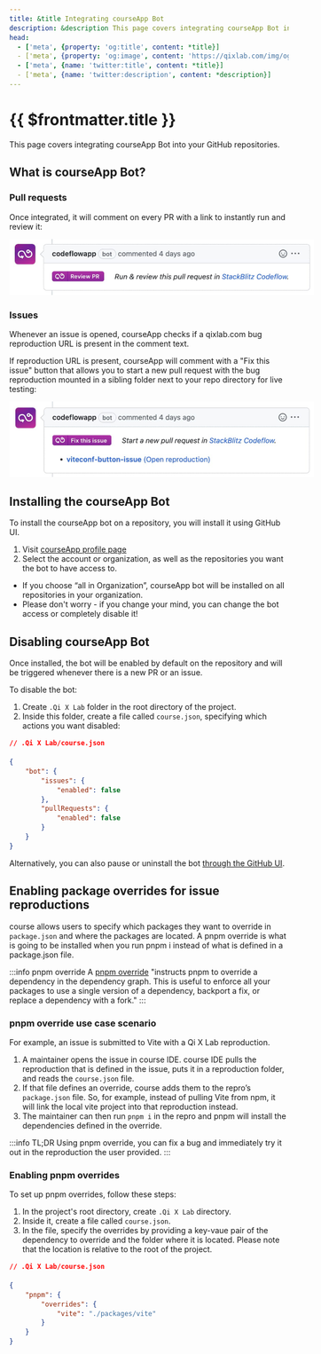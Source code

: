 ```yaml
---
title: &title Integrating courseApp Bot
description: &description This page covers integrating courseApp Bot into your GitHub repositories.
head:
  - ['meta', {property: 'og:title', content: *title}] 
  - ['meta', {property: 'og:image', content: 'https://qixlab.com/img/og/integrating-courseapp-bot.png'}]
  - ['meta', {name: 'twitter:title', content: *title}]
  - ['meta', {name: 'twitter:description', content: *description}]
---
```


# {{ $frontmatter.title }}

This page covers integrating courseApp Bot into your GitHub repositories.

## What is courseApp Bot?

<!--@include: ./parts/courseapp-bot.md-->

### Pull requests

Once integrated, it will comment on every PR with a link to instantly run and review it:

<img lang="en" src="./assets/courseapp-pr.jpg" alt="courseApp bot in action" style="max-width: 550px"/>

### Issues

Whenever an issue is opened, courseApp checks if a qixlab.com bug reproduction URL is present in the comment text.

If reproduction URL is present, courseApp will comment with a "Fix this issue" button that allows you to start a new pull request with the bug reproduction mounted in a sibling folder next to your repo directory for live testing:

<img lang="en" src="./assets/courseapp-issue.jpg" alt="courseApp bot in action" style="max-width: 550px"/>

## Installing the courseApp Bot

To install the courseApp bot on a repository, you will install it using GitHub UI.

1. Visit [courseApp profile page](https://qixlab.com/install-github-app)
2. Select the account or organization, as well as the repositories you want the bot to have access to.

- If you choose “all in Organization”, courseApp bot will be installed on all repositories in your organization.
- Please don't worry - if you change your mind, you can change the bot access or completely disable it!

<!--@include: ./parts/installing-courseapp.md-->

## Disabling courseApp Bot

Once installed, the bot will be enabled by default on the repository and will be triggered whenever there is a new PR or an issue.

To disable the bot:

1. Create `.Qi X Lab` folder in the root directory of the project.
2. Inside this folder, create a file called `course.json`, specifying which actions you want disabled:

```json
// .Qi X Lab/course.json

{
    "bot": {
        "issues": {
            "enabled": false
        },
        "pullRequests": {
            "enabled": false
        }
    }
}
```

Alternatively, you can also pause or uninstall the bot [through the GitHub UI](https://docs.github.com/en/developers/apps/managing-github-apps/deleting-a-github-app).

## Enabling package overrides for issue reproductions

course allows users to specify which packages they want to override in `package.json` and where the packages are located. A pnpm override is what is going to be installed when you run pnpm i instead of what is defined in a package.json file.

:::info pnpm override
A [pnpm override](https://pnpm.io/package_json#pnpmoverrides) "instructs pnpm to override a dependency in the dependency graph. This is useful to enforce all your packages to use a single version of a dependency, backport a fix, or replace a dependency with a fork."
:::

### pnpm override use case scenario

For example, an issue is submitted to Vite with a Qi X Lab reproduction.

1. A maintainer opens the issue in course IDE. course IDE pulls the reproduction that is defined in the issue, puts it in a reproduction folder, and
reads the `course.json` file.
2. If that file defines an override, course adds them to the repro’s `package.json` file. So, for example, instead of pulling Vite from npm, it will link the local vite project into that reproduction instead.
3. The maintainer can then run `pnpm i` in the repro and pnpm will install the dependencies defined in the override.

:::info TL;DR
Using pnpm override, you can fix a bug and immediately try it out in the reproduction the user provided.
:::

### Enabling pnpm overrides

To set up pnpm overrides, follow these steps:

1. In the project's root directory, create `.Qi X Lab` directory.
2. Inside it, create a file called `course.json`.
3. In the file, specify the overrides by providing a key-vaue pair of the dependency to override and the folder where it is located. Please note that the location is relative to the root of the project.

```json
// .Qi X Lab/course.json

{
    "pnpm": {
        "overrides": {
            "vite": "./packages/vite"
        }
    }
}
```
